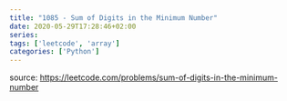 ```yaml
---
title: "1085 - Sum of Digits in the Minimum Number"	
date: 2020-05-29T17:28:46+02:00
series:
tags: ['leetcode', 'array']
categories: ['Python']
---
```


source: https://leetcode.com/problems/sum-of-digits-in-the-minimum-number
